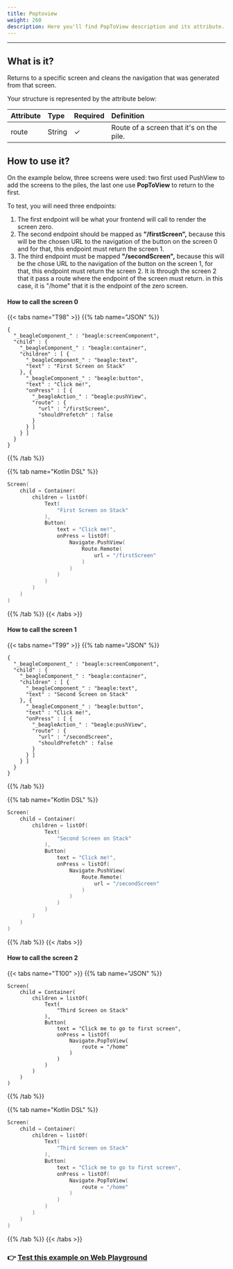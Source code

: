```yaml
---
title: Poptoview
weight: 260
description: Here you'll find PopToView description and its attribute.
---
```


---

## What is it?

Returns to a specific screen and cleans the navigation that was generated from that screen.

Your structure is represented by the attribute below: 

| **Attribute** | Type | Required | Definition |
| :--- | :--- | :--- | :--- |
| route | ​String |     ✓ | Route of a screen that it's on the pile. |

## How to use it?

On the example below, three screens were used: two first used PushView to add the screens to the piles, the last one use **PopToView** to return to the first. 

To test, you will need three endpoints:

1. The first endpoint will be what your frontend will call to render the screen zero.
2. The second endpoint should be mapped as **"/firstScreen",** because this will be the chosen URL to the navigation of the button on the screen 0 and for that, this endpoint must return the screen 1. 
3. The third endpoint must be mapped  **"/secondScreen",** because this will be the chose URL to the navigation of the button on the screen 1, for that, this endpoint must return the screen 2. It is through the screen 2 that it pass a route where the endpoint of the screen must return. in this case, it is "/home" that it is the endpoint of the zero screen.

#### How to call the screen 0  <a id="como-chamar-pela-tela-zero"></a>

{{< tabs name="T98" >}}
{{% tab name="JSON" %}}
```text
{
  "_beagleComponent_" : "beagle:screenComponent",
  "child" : {
    "_beagleComponent_" : "beagle:container",
    "children" : [ {
      "_beagleComponent_" : "beagle:text",
      "text" : "First Screen on Stack"
    }, {
      "_beagleComponent_" : "beagle:button",
      "text" : "Click me!",
      "onPress" : [ {
        "_beagleAction_" : "beagle:pushView",
        "route" : {
          "url" : "/firstScreen",
          "shouldPrefetch" : false
        }
      } ]
    } ]
  }
}
```
{{% /tab %}}

{{% tab name="Kotlin DSL" %}}
```kotlin
Screen(
    child = Container(
        children = listOf(
            Text(
                "First Screen on Stack"
            ),
            Button(
                text = "Click me!",
                onPress = listOf(
                    Navigate.PushView(
                        Route.Remote(
                            url = "/firstScreen"
                        )
                    )
                )
            )
        )
    )
)
```
{{% /tab %}}
{{< /tabs >}}

#### How to call the screen 1  <a id="como-chamar-a-tela-1"></a>

{{< tabs name="T99" >}}
{{% tab name="JSON" %}}
```text
{
  "_beagleComponent_" : "beagle:screenComponent",
  "child" : {
    "_beagleComponent_" : "beagle:container",
    "children" : [ {
      "_beagleComponent_" : "beagle:text",
      "text" : "Second Screen on Stack"
    }, {
      "_beagleComponent_" : "beagle:button",
      "text" : "Click me!",
      "onPress" : [ {
        "_beagleAction_" : "beagle:pushView",
        "route" : {
          "url" : "/secondScreen",
          "shouldPrefetch" : false
        }
      } ]
    } ]
  }
}
```
{{% /tab %}}

{{% tab name="Kotlin DSL" %}}
```kotlin
Screen(
    child = Container(
        children = listOf(
            Text(
                "Second Screen on Stack"
            ),
            Button(
                text = "Click me!",
                onPress = listOf(
                    Navigate.PushView(
                        Route.Remote(
                            url = "/secondScreen"
                        )
                    )
                )
            )
        )
    )
)
```
{{% /tab %}}
{{< /tabs >}}

#### How to call the screen 2 <a id="como-chamar-a-tela-2"></a>

{{< tabs name="T100" >}}
{{% tab name="JSON" %}}
```text
Screen(
    child = Container(
        children = listOf(
            Text(
                "Third Screen on Stack"
            ),
            Button(
                text = "Click me to go to first screen",
                onPress = listOf(
                    Navigate.PopToView(
                        route = "/home"
                    )
                )
            )
        )
    )
)
```
{{% /tab %}}

{{% tab name="Kotlin DSL" %}}
```kotlin
Screen(
    child = Container(
        children = listOf(
            Text(
                "Third Screen on Stack"
            ),
            Button(
                text = "Click me to go to first screen",
                onPress = listOf(
                    Navigate.PopToView(
                        route = "/home"
                    )
                )
            )
        )
    )
)
```
{{% /tab %}}
{{< /tabs >}}

### 👉 [Test this example on Web Playground](https://beagle-playground.netlify.app/#/demo/default-components/button.json)
